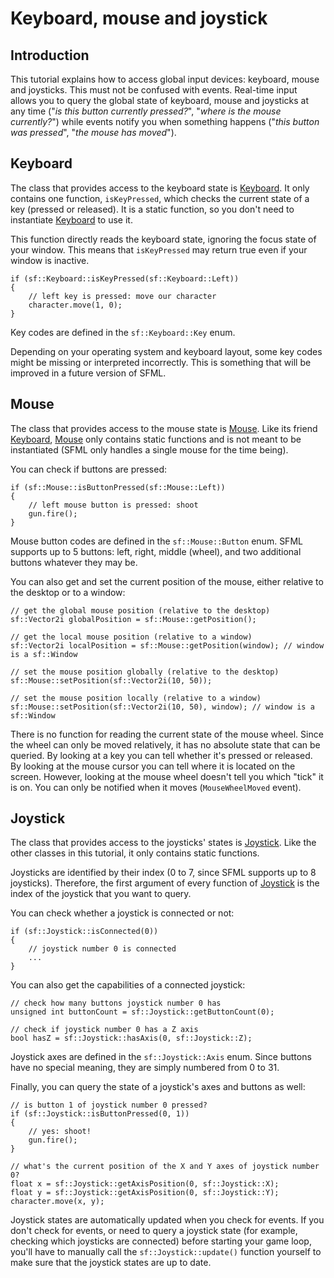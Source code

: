# Keyboard, mouse and joystick

## Introduction

This tutorial explains how to access global input devices: keyboard, mouse and joysticks. This must not be confused with events. Real-time input allows you to query the global state of keyboard, mouse and joysticks at any time ("*is this button currently pressed?*", "*where is the mouse currently?*") while events notify you when something happens ("*this button was pressed*", "*the mouse has moved*"). 

## Keyboard

The class that provides access to the keyboard state is [Keyboard]({{book.api}}/Keyboard.html). It only contains one function, `isKeyPressed`, which checks the current state of a key (pressed or released). It is a static function, so you don't need to instantiate [Keyboard]({{book.api}}/Keyboard.html) to use it. 

This function directly reads the keyboard state, ignoring the focus state of your window. This means that `isKeyPressed` may return true even if your window is inactive. 

```
if (sf::Keyboard::isKeyPressed(sf::Keyboard::Left))
{
    // left key is pressed: move our character
    character.move(1, 0);
}
```

Key codes are defined in the `sf::Keyboard::Key` enum. 

Depending on your operating system and keyboard layout, some key codes might be missing or interpreted incorrectly. This is something that will be improved in a future version of SFML. 

## Mouse

The class that provides access to the mouse state is [Mouse]({{book.api}}/Mouse.html). Like its friend [Keyboard]({{book.api}}/Keyboard.html), [Mouse]({{book.api}}/Mouse.html) only contains static functions and is not meant to be instantiated (SFML only handles a single mouse for the time being). 

You can check if buttons are pressed: 

```
if (sf::Mouse::isButtonPressed(sf::Mouse::Left))
{
    // left mouse button is pressed: shoot
    gun.fire();
}
```

Mouse button codes are defined in the `sf::Mouse::Button` enum. SFML supports up to 5 buttons: left, right, middle (wheel), and two additional buttons whatever they may be. 

You can also get and set the current position of the mouse, either relative to the desktop or to a window: 

```
// get the global mouse position (relative to the desktop)
sf::Vector2i globalPosition = sf::Mouse::getPosition();

// get the local mouse position (relative to a window)
sf::Vector2i localPosition = sf::Mouse::getPosition(window); // window is a sf::Window
```



```
// set the mouse position globally (relative to the desktop)
sf::Mouse::setPosition(sf::Vector2i(10, 50));

// set the mouse position locally (relative to a window)
sf::Mouse::setPosition(sf::Vector2i(10, 50), window); // window is a sf::Window
```

There is no function for reading the current state of the mouse wheel. Since the wheel can only be moved relatively, it has no absolute state that can be queried. By looking at a key you can tell whether it's pressed or released. By looking at the mouse cursor you can tell where it is located on the screen. However, looking at the mouse wheel doesn't tell you which "tick" it is on. You can only be notified when it moves (`MouseWheelMoved` event). 

## Joystick

The class that provides access to the joysticks' states is [Joystick]({{book.api}}/Joystick.html). Like the other classes in this tutorial, it only contains static functions. 

Joysticks are identified by their index (0 to 7, since SFML supports up to 8 joysticks). Therefore, the first argument of every function of [Joystick]({{book.api}}/Joystick.html) is the index of the joystick that you want to query. 

You can check whether a joystick is connected or not: 

```
if (sf::Joystick::isConnected(0))
{
    // joystick number 0 is connected
    ...
}
```

You can also get the capabilities of a connected joystick: 

```
// check how many buttons joystick number 0 has
unsigned int buttonCount = sf::Joystick::getButtonCount(0);

// check if joystick number 0 has a Z axis
bool hasZ = sf::Joystick::hasAxis(0, sf::Joystick::Z);
```

Joystick axes are defined in the `sf::Joystick::Axis` enum. Since buttons have no special meaning, they are simply numbered from 0 to 31. 

Finally, you can query the state of a joystick's axes and buttons as well: 

```
// is button 1 of joystick number 0 pressed?
if (sf::Joystick::isButtonPressed(0, 1))
{
    // yes: shoot!
    gun.fire();
}

// what's the current position of the X and Y axes of joystick number 0?
float x = sf::Joystick::getAxisPosition(0, sf::Joystick::X);
float y = sf::Joystick::getAxisPosition(0, sf::Joystick::Y);
character.move(x, y);
```

Joystick states are automatically updated when you check for events. If you don't check for events, or need to query a joystick state (for example, checking which joysticks are connected) before starting your game loop, you'll have to manually call the `sf::Joystick::update()` function yourself to make sure that the joystick states are up to date. 

